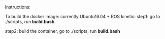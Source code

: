 Instructions:

To build the docker image: currently Ubuntu16.04 + ROS kinetic:
step1:
  go to ./scripts, run **build.bash**

step2:
  build the container, go to ./scripts, run **build.bash**
